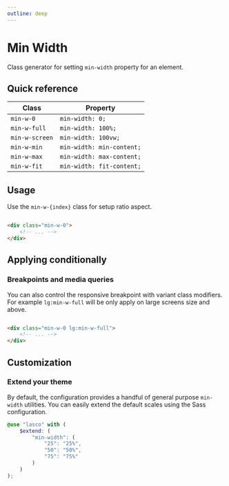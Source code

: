 ```yaml
---
outline: deep
---
```


# Min Width

Class generator for setting `min-width` property for an element.

## Quick reference

| Class          | Property                  |
|----------------|---------------------------|
| `min-w-0`      | `min-width: 0;`           |
| `min-w-full`   | `min-width: 100%;`        |
| `min-w-screen` | `min-width: 100vw;`       |
| `min-w-min`    | `min-width: min-content;` |
| `min-w-max`    | `min-width: max-content;` |
| `min-w-fit`    | `min-width: fit-content;` |

## Usage

Use the `min-w-{index}` class for setup ratio aspect.

```html

<div class="min-w-0">
    <!-- ... -->
</div>
```

## Applying conditionally

### Breakpoints and media queries

You can also control the responsive breakpoint with variant class modifiers. For example `lg:min-w-full` will be only
apply on large screens size and above.

```html

<div class="min-w-0 lg:min-w-full">
    <!-- ... -->
</div>
```

## Customization

### Extend your theme

By default, the configuration provides a handful of general purpose `min-width` utilities. You can easily extend the
default scales using the Sass configuration.

```scss
@use "lasco" with (
    $extend: (
        "min-width": (
            "25": "25%",
            "50": "50%",
            "75": "75%"
        )
    )
);
```
